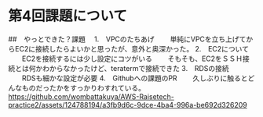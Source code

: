 # 第4回課題について　
##　やっとできた？課題　
1.　VPCのたちあげ
　　単純にVPCを立ち上げてからEC2に接続したらよいかと思ったが、意外と奥深かった。
2.　EC2について
　　EC2を接続するには少し設定にコツがいる
　　そもそも、EC2をＳＳＨ接続とは何かわからなかったけど、teratermで接続できた
3.　RDSの接続
　　RDSも細かな設定が必要
4.　Githubへの課題のPR
　　久しぶりに触るとどんなものだったかをすっかりわすれている。
https://github.com/wombattakuya/AWS-Raisetech-practice2/assets/124788194/a3fb9d6c-9dce-4ba4-996a-be692d326209




